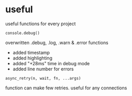 # useful
useful functions for every project

```console.debug()```

overwritten .debug, .log, .warn & .error functions
- added timestamp
- added highlighting
- added "+28ms" time in debug mode
- added line number for errors

```async_retry(n, wait, fn, ...args)```

function can make few retries. useful for any connections
